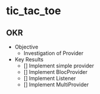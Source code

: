 # tic_tac_toe
## OKR
 - Objective
     - Investigation of Provider
 - Key Results
     - [] Implement simple provider
     - [] Implement BlocProvider
     - [] Implement Listener
     - [] Implement MultiProvider
